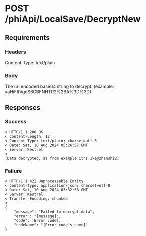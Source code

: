 # POST /phiApi/LocalSave/DecryptNew
## Requirements
### Headers
Content-Type: text/plain
### Body
The url encoded base64 string to decrypt. (example: xaHiFItVgoS6CBFNHTR2%2BA%3D%3D)
## Responses
### Success
```
< HTTP/1.1 200 OK
< Content-Length: 12
< Content-Type: text/plain; charset=utf-8
< Date: Sat, 10 Aug 2024 05:26:57 GMT
< Server: Kestrel
<
[Data decrypted, as from example it's 1keyzhanshi2]
```
### Failure
```
< HTTP/1.1 422 Unprocessable Entity
< Content-Type: application/json; charset=utf-8
< Date: Sat, 10 Aug 2024 03:32:58 GMT
< Server: Kestrel
< Transfer-Encoding: chunked
<
{
    "message": "Failed to decrypt data",
    "error": "[message]",
    "code": [Error code],
    "codeName": "[Error code's name]"
}
```